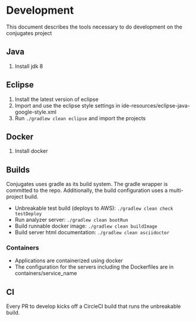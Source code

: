 # Development

This document describes the tools necessary to do development on the conjugates project

## Java

1. Install jdk 8

## Eclipse

1. Install the latest version of eclipse
2. Import and use the eclipse style settings in ide-resources/eclipse-java-google-style.xml
3. Run `./gradlew clean eclipse` and import the projects

## Docker

1. Install docker

## Builds

Conjugates uses gradle as its build system. The gradle wrapper is committed to the repo. Additionally, the build configuration uses a multi-project build.

- Unbreakable test build (deploys to AWS): `./gradlew clean check testDeploy`
- Run analyzer server: `./gradlew clean bootRun`
- Build runnable docker image: `./gradlew clean buildImage`
- Build server html documentation: `./gradlew clean asciidoctor`

### Containers
- Applications are containerized using docker
- The configuration for the servers including the Dockerfiles are in containers/service_name

## CI

Every PR to develop kicks off a CircleCI build that runs the unbreakable build.